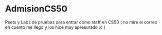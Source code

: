 # AdmisionCS50
 Psets y Labs de pruebas para entrar como staff en CS50 ( no mire el correo en cuento me llego y los hice muy apresurado :c )
